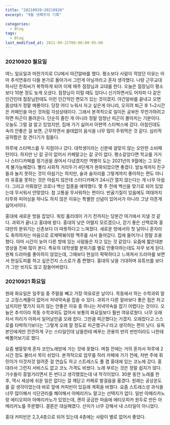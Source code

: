 ```yaml
---
title: "20210920~20210926"
excerpt: "9월 넷째주의 기록"

categories:
  - Blog
tags:
  - Blog
last_modified_at: 2021-09-21T08:06:00-05:00
---
```

### 20210920 월요일
여느 일요일과 마찬가지로 CU에서 야간알바를 했다. 평소보다 사람이 적었던 이유는 아마 추석연휴라 다들 본가로 돌아가서 그런게 아닐까라고 혼자 생각했다. 나랑 근무교대하시던 찬희씨가 복학하게 되어 이제 매주 점장님과 교대를 한다. 오늘은 점장님이 평소보다 10분 정도 늦게 오셨다. 점장님이 이럴 때도 있다니 신기하면서도 어차피 다 같은 인간인데 점장님한테도 이런 인간적인 면모가 있는 것이겠지. 야간알바를 끝내고 오면 몸상태가 정말 메롱이다. 당장 어디 누워서 자고 싶은게 아니라, 오히려 퇴근 후 1~2시간은 카페인을 마신 것처럼 각성상태이다. 그래서 본격적으로 일이든 공부든 무언가하려고 하면 피곤이 몰려온다. 단순히 졸린 게 아니라 정말 엄청난 피곤이 몰아치는 기분이다. 오늘도 그럴 걸 알고 있었지만, 집에 가기 싫어서 아현역 스타벅스에 갔다. 아침인데도 속이 안좋은 걸 보면, 근무하면서 쓸데없이 음식을 너무 많이 주워먹은 것 같다. 심리적 공허함은 참 견디기가 힘들다.


하루에 스타벅스를 두 지점이나 갔다. 대학생이라는 신분에 걸맞지 않는 오만한 소비패턴이다. 하지만 난 갈 곳이 없어서 카페말고는 갈 곳이 없다. 평소같았다면 학교를 가거나 스터디카페를 정기권을 끊어서 다녔겠지만 역병이 도는 2021년의 9월에는 그 모든게 불가능해졌다. 빨리 사회적 거리두기 4단계가 완화되었으면 좋겠다. 밤늦게까지 친구들과 놀지 못하는 것이 아쉽기는 하지만, 술과 술자리를 그렇게까지 좋아하는 편도 아니라 유흥을 못하는 것은 아쉽지 않은데 스터디카페가 24시간 열지 않는다는 게 너무 아쉽다. 그리고 미뤄왔던 코로나 백신 접종을 예약했다. 몇 주 전에 백신을 맞기로 되어 있었는데 무서워서 안맞았다. 참 고통을 무서워하는 편이다. 반골기질이 있음에도 여태까지 타투와 피어싱을 하나도 하지 않은 이유는 특별한 신념이 있어서가 아니라 그냥 아픈게 싫어서이다.

홍대에 새로운 방을 잡았다. 워킹 홀리데이 가기 전까지는 당분간 여기에서 지낼 것 같다. 과외가 끝나고 홍대에 왔다. 홍대의 낮은 어떨지 모르겠으나, 걷기 좋은 산책로와 홍대만의 분위기는 신촌보다 더 따뜻하다고 느껴졌다. 
새로운 방에서의 첫 날이니 혼자라도 축하하자는 마음으로 로제떡볶이랑 맥주를 사서 들어갔다. 집에 들어가니 정말 조용했다. 아마 시간이 늦어 다른 방에 있는 사람들은 자고 있는 것 같았다. 요즘에 짧은대본 영상을 진짜 많이 본다. 특유의 대학생활 분위기를 별로 안좋아하는데도 자꾸 보게 된다. 원체 드라마를 좋아하지 않았는데, 그때보다 현실이 팍팍하다고 느껴져서 드라마를 보면서 현실도피를 하고 싶은건지 스스로가 좀 짠했다. 홍대의 낮을 기대하며 유튜브를 보다가 그만 씻지도 않고 잠들어버렸다.

### 20210921 화요일
원래 화요일은 일주일 중 주말을 빼고 가장 여유로운 날이다. 목동에서 하는 수학과외 말고 고정스케줄이 없어서 저녁약속을 잡을 수 있다. 과외가 다른 알바보다 좋은 점은 차고 넘치지만 몇가지 되지 않는 안좋은 이유 중 하나는 저녁약속을 잡기 어렵다는 것이다. 오늘은 추석이라 목동 수학과외도 없어서 보통의 화요일보다 훨씬 여유로웠다. 너무 오래 자서 허리가 아파서 일어날만큼 오래 잤다. 그만큼 피곤했다는 거겠지. 오래잤다고 스스로를 타박하기보다는 '그렇게 오래 잘 정도로 피곤했구나'라고 생각하는 편이 낫다. 유독 본인에게만 깐깐하게 구는 스타일인데 남들한테 베푸는 관용의 반의 반만이라도 나한테 베풀어보기로 했다.

요즘 쌩뚱맞게 혼자 코인노래방에 가는 것에 꽂혔다. 며칠 전에는 거의 혼자서 하루에 2시간 정도 불러서 목이 쉬었다. 본격적으로 업무를 하러 카페에 가기 전에, 저번 주에 휘민이가 이것저것 알려준 걸 연습도 하고 스트레스도 풀 겸 홍대에 있는 코노에 갔다. 홍대라서 그런지 서비스도 없고 코노 가격도 비쌌다. 노래 부르는 것은 정말 쉽지가 않다. 가수들이 흥얼거리면서 돈 번다고 생각했었는데 내 착각이었다. 30분 동안 노래를 한 후, 역시 세상에 쉬운 일은 없다는 걸 깨닫고 카페로 발걸음을 옮겼다. 원래는 공상온도를 갈 생각이었는데 바로 앞에 커피빈이 있길래 계획을 바꿨다. 요즘 스트레스성 과식을 너무 많이해서 식단관리를 해야해서 아메리카노 말고는 선택지가 없다. 일반 아메리카노랑 에티오피아 아메리카노가 있었는데, 괜히 궁금한 마음에 에티오피카 원두로 만든 아메리카노를 주문했다. 결론은 대실패였다. 산미가 너무 강해서 내 스타일이 아니었다.

홍대 커피빈은 2,3,4층으로 되어 있는데 4층에는 사람이 별로 없어서 좋았다. 


